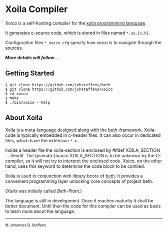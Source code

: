 # Xoila Compiler

Xoico is a self-hosting compiler for the [xoila programming language](https://github.com/johsteffens/beth#xoila).

It generates c-source code, which is stored in files named `*.xo.{c,h}`.

Configuration files `*_xoico.cfg` specify how xoico is to navigate through the sources.

***More details will follow ...***

## Getting Started

```
$ git clone https://github.com/johsteffens/beth
$ git clone https://github.com/johsteffens/xoico
$ cd xoico
$ make
$ ./bin/xoico --help
```

## About Xoila

Xoila is a meta-language designed along with
the [beth](https://github.com/johsteffens/beth)-framework.
Xoila-code is typically embedded in c-header files. 
It can also occur in dedicated files, which have the extension `*.x`.

Inside a header file the xoila-section is enclosed by #ifdef XOILA_SECTION ... #endif.
The (pseudo-)macro XOILA_SECTION is to be unknown by the C-compiler,
so it will not try to interpret the enclosed code.
Xoico, on the other hand, uses this keyword to determine the code block to be comiled.

Xoila is used in conjunction with library bcore of [beth](https://github.com/johsteffens/beth).
It provides a convenient programming layer unlocking core concepts of project beth.

(*Xoila* was initially called *Beth-Plant*.)

The language is still in development. Once it reaches maturity it shall be better document.
Until then the code for this compiler can be used as basis to learn more about the language.

------

<sub>&copy; Johannes B. Steffens</sub>

